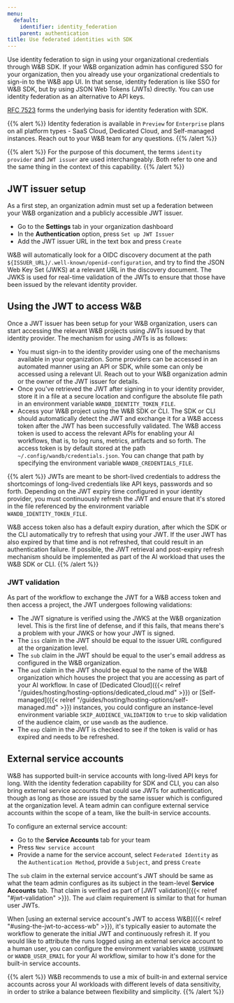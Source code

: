 ```yaml
---
menu:
  default:
    identifier: identity_federation
    parent: authentication
title: Use federated identities with SDK
---
```


Use identity federation to sign in using your organizational credentials through W&B SDK. If your W&B organization admin has configured SSO for your organization, then you already use your organizational credentials to sign-in to the W&B app UI. In that sense, identity federation is like SSO for W&B SDK, but by using JSON Web Tokens (JWTs) directly. You can use identity federation as an alternative to API keys.

[RFC 7523](https://datatracker.ietf.org/doc/html/rfc7523) forms the underlying basis for identity federation with SDK.

{{% alert %}}
Identity federation is available in `Preview` for `Enterprise` plans on all platform types - SaaS Cloud, Dedicated Cloud, and Self-managed instances. Reach out to your W&B team for any questions.
{{% /alert %}}

{{% alert %}}
For the purpose of this document, the terms `identity provider` and `JWT issuer` are used interchangeably. Both refer to one and the same thing in the context of this capability.
{{% /alert %}}

## JWT issuer setup

As a first step, an organization admin must set up a federation between your W&B organization and a publicly accessible JWT issuer.

* Go to the **Settings** tab in your organization dashboard
* In the **Authentication** option, press `Set up JWT Issuer`
* Add the JWT issuer URL in the text box and press `Create`

W&B will automatically look for a OIDC discovery document at the path `${ISSUER_URL}/.well-known/openid-configuration`, and try to find the JSON Web Key Set (JWKS) at a relevant URL in the discovery document. The JWKS is used for real-time validation of the JWTs to ensure that those have been issued by the relevant identity provider.

## Using the JWT to access W&B

Once a JWT issuer has been setup for your W&B organization, users can start accessing the relevant W&B projects using JWTs issued by that identity provider. The mechanism for using JWTs is as follows:

* You must sign-in to the identity provider using one of the mechanisms available in your organization. Some providers can be accessed in an automated manner using an API or SDK, while some can only be accessed using a relevant UI. Reach out to your W&B organization admin or the owner of the JWT issuer for details.
* Once you've retrieved the JWT after signing in to your identity provider, store it in a file at a secure location and configure the absolute file path in an environment variable `WANDB_IDENTITY_TOKEN_FILE`.
* Access your W&B project using the W&B SDK or CLI. The SDK or CLI should automatically detect the JWT and exchange it for a W&B access token after the JWT has been successfully validated. The W&B access token is used to access the relevant APIs for enabling your AI workflows, that is, to log runs, metrics, artifacts and so forth. The access token is by default stored at the path `~/.config/wandb/credentials.json`. You can change that path by specifying the environment variable `WANDB_CREDENTIALS_FILE`.

{{% alert %}}
JWTs are meant to be short-lived credentials to address the shortcomings of long-lived credentials like API keys, passwords and so forth. Depending on the JWT expiry time configured in your identity provider, you must continuously refresh the JWT and ensure that it's stored in the file referenced by the environment variable `WANDB_IDENTITY_TOKEN_FILE`.

W&B access token also has a default expiry duration, after which the SDK or the CLI automatically try to refresh that using your JWT. If the user JWT has also expired by that time and is not refreshed, that could result in an authentication failure. If possible, the JWT retrieval and post-expiry refresh mechanism should be implemented as part of the AI workload that uses the W&B SDK or CLI.
{{% /alert %}}

### JWT validation

As part of the workflow to exchange the JWT for a W&B access token and then access a project, the JWT undergoes following validations:

* The JWT signature is verified using the JWKS at the W&B organization level. This is the first line of defense, and if this fails, that means there's a problem with your JWKS or how your JWT is signed.
* The `iss` claim in the JWT should be equal to the issuer URL configured at the organization level.
* The `sub` claim in the JWT should be equal to the user's email address as configured in the W&B organization.
* The `aud` claim in the JWT should be equal to the name of the W&B organization which houses the project that you are accessing as part of your AI workflow. In case of [Dedicated Cloud]({{< relref "/guides/hosting/hosting-options/dedicated_cloud.md" >}}) or [Self-managed]({{< relref "/guides/hosting/hosting-options/self-managed.md" >}}) instances, you could configure an instance-level environment variable `SKIP_AUDIENCE_VALIDATION` to `true` to skip validation of the audience claim, or use `wandb` as the audience.
* The `exp` claim in the JWT is checked to see if the token is valid or has expired and needs to be refreshed.

## External service accounts

W&B has supported built-in service accounts with long-lived API keys for long. With the identity federation capability for SDK and CLI, you can also bring external service accounts that could use JWTs for authentication, though as long as those are issued by the same issuer which is configured at the organization level. A team admin can configure external service accounts within the scope of a team, like the built-in service accounts.

To configure an external service account:

* Go to the **Service Accounts** tab for your team
* Press `New service account`
* Provide a name for the service account, select `Federated Identity` as the `Authentication Method`, provide a `Subject`, and press `Create`

The `sub` claim in the external service account's JWT should be same as what the team admin configures as its subject in the team-level **Service Accounts** tab. That claim is verified as part of [JWT validation]({{< relref "#jwt-validation" >}}). The `aud` claim requirement is similar to that for human user JWTs.

When [using an external service account's JWT to access W&B]({{< relref "#using-the-jwt-to-access-wb" >}}), it's typically easier to automate the workflow to generate the initial JWT and continuously refresh it. If you would like to attribute the runs logged using an external service account to a human user, you can configure the environment variables `WANDB_USERNAME` or `WANDB_USER_EMAIL` for your AI workflow, similar to how it's done for the built-in service accounts.

{{% alert %}}
W&B recommends to use a mix of built-in and external service accounts across your AI workloads with different levels of data sensitivity, in order to strike a balance between flexibility and simplicity.
{{% /alert %}}